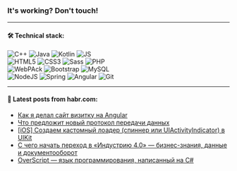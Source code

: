 ### It's working? Don't touch!

---

#### 🛠️ Technical stack:

![C++](https://img.shields.io/badge/C++-informational?logo=c%2B%2B&style=flat&logoColor=white&color=9C033A)
![Java](https://img.shields.io/badge/Java-informational?logo=java&style=flat&logoColor=white&color=007396)
![Kotlin](https://img.shields.io/badge/Kotlin-informational?logo=Kotlin&style=flat&logoColor=white&color=0095D5)
![JS](https://img.shields.io/badge/JS-informational?logo=javaScript&style=flat&logoColor=black&color=F7Df1E) <br>
![HTML5](https://img.shields.io/badge/HTML5-informational?logo=html5&style=flat&logoColor=white&color=E34F26)
![CSS3](https://img.shields.io/badge/CSS3-informational?logo=css3&style=flat&logoColor=white&color=157286)
![Sass](https://img.shields.io/badge/Saas-informational?logo=sass&style=flat&logoColor=white&color=hotpink)
![PHP](https://img.shields.io/badge/PHP-informational?logo=php&style=flat&logoColor=white&color=777BB4) <br>
![WebPAck](https://img.shields.io/badge/WebPack-informational?logo=webPack&style=flat&logoColor=white&color=FF6F00)
![Bootstrap](https://img.shields.io/badge/Bootstrap-informational?logo=Bootstrap&style=flat&logoColor=white&color=7952B3)
![MySQL](https://img.shields.io/badge/MySQL-informational?logo=MySQL&style=flat&logoColor=white&color=00f) <br>
![NodeJS](https://img.shields.io/badge/NodeJS-informational?logo=node.js&style=flat&logoColor=white&color=43853D)
![Spring](https://img.shields.io/badge/Spring-informational?logo=Spring&style=flat&logoColor=white&color=0A9EDC)
![Angular](https://img.shields.io/badge/Vue-informational?logo=vue.js&style=flat&logoColor=white&color=red)
![Git](https://img.shields.io/badge/Git-informational?logo=git&style=flat&logoColor=white&color=darkorange)

___

#### 💬 Latest posts from habr.com:

<!-- BLOG-POST-LIST:START -->
- [Как я делал сайт визитку на Angular](https://habr.com/ru/post/658787/?utm_source=habrahabr&utm_medium=rss&utm_campaign=658787)
- [Что предложит новый протокол передачи данных](https://habr.com/ru/post/658715/?utm_source=habrahabr&utm_medium=rss&utm_campaign=658715)
- [[iOS] Создаем кастомный лоадер &lpar;спиннер или UIActivityIndicator&rpar; в UIKit](https://habr.com/ru/post/658083/?utm_source=habrahabr&utm_medium=rss&utm_campaign=658083)
- [С чего начать переход в «Индустрию 4.0» — бизнес-знания, данные и документооборот](https://habr.com/ru/post/658739/?utm_source=habrahabr&utm_medium=rss&utm_campaign=658739)
- [OverScript — язык программирования, написанный на C#](https://habr.com/ru/post/656035/?utm_source=habrahabr&utm_medium=rss&utm_campaign=656035)
<!-- BLOG-POST-LIST:END -->
